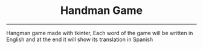 <div align=center>
	<h1>Handman Game</h1>
</div>

***
Hangman game made with tkinter, Each word of the game will be written in English and at the end it will show its translation in Spanish